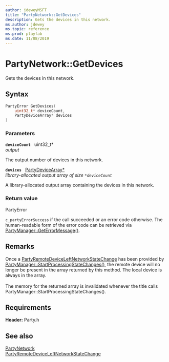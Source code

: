 ```yaml
---
author: jdeweyMSFT
title: "PartyNetwork::GetDevices"
description: Gets the devices in this network.
ms.author: jdewey
ms.topic: reference
ms.prod: playfab
ms.date: 11/08/2019
---
```


# PartyNetwork::GetDevices  

Gets the devices in this network.  

## Syntax  
  
```cpp
PartyError GetDevices(  
    uint32_t* deviceCount,  
    PartyDeviceArray* devices  
)  
```  
  
### Parameters  
  
**`deviceCount`** &nbsp; uint32_t*  
*output*  
  
The output number of devices in this network.  
  
**`devices`** &nbsp; [PartyDeviceArray*](../../../typedefs.md)  
*library-allocated output array of size `*deviceCount`*  
  
A library-allocated output array containing the devices in this network.  
  
  
### Return value  
PartyError
  
```c_partyErrorSuccess``` if the call succeeded or an error code otherwise. The human-readable form of the error code can be retrieved via [PartyManager::GetErrorMessage()](../../PartyManager/methods/partymanager_geterrormessage.md).
  
## Remarks  
  
Once a [PartyRemoteDeviceLeftNetworkStateChange](../../../structs/partyremotedeviceleftnetworkstatechange.md) has been provided by [PartyManager::StartProcessingStateChanges()](../../PartyManager/methods/partymanager_startprocessingstatechanges.md), the remote device will no longer be present in the array returned by this method. The local device is always in the array. <br /><br /> The memory for the returned array is invalidated whenever the title calls PartyManager::StartProcessingStateChanges().
  
## Requirements  
  
**Header:** Party.h
  
## See also  
[PartyNetwork](../partynetwork.md)  
[PartyRemoteDeviceLeftNetworkStateChange](../../../structs/partyremotedeviceleftnetworkstatechange.md)
  
  
